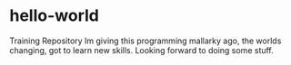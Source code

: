 # hello-world
Training Repository 
Im giving this programming mallarky ago, the worlds changing, got to learn new skills.
Looking forward to doing some stuff.
